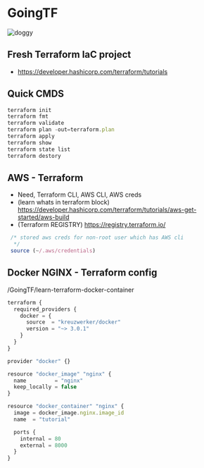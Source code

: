 # GoingTF
<img src="https://image.ibb.co/bEF0B7/doggy.gif" alt="doggy" border="0">

## Fresh Terraform IaC project
- https://developer.hashicorp.com/terraform/tutorials

## Quick CMDS
```TypeScript
terraform init
terraform fmt
terraform validate
terraform plan -out=terraform.plan
terraform apply
terraform show
terraform state list
terraform destory
```


## AWS - Terraform
- Need, Terraform CLI, AWS CLI, AWS creds
- (learn whats in terraform block) https://developer.hashicorp.com/terraform/tutorials/aws-get-started/aws-build
- (Terraform REGISTRY) https://registry.terraform.io/

```TypeScript
 /* stored aws creds for non-root user which has AWS cli 
  */
 source (~/.aws/credentials)
```


## Docker NGINX - Terraform config 
/GoingTF/learn-terraform-docker-container
```TypeScript
terraform {
  required_providers {
    docker = {
      source  = "kreuzwerker/docker"
      version = "~> 3.0.1"
    }
  }
}

provider "docker" {}

resource "docker_image" "nginx" {
  name         = "nginx"
  keep_locally = false
}

resource "docker_container" "nginx" {
  image = docker_image.nginx.image_id
  name  = "tutorial"

  ports {
    internal = 80
    external = 8000
  }
}
```